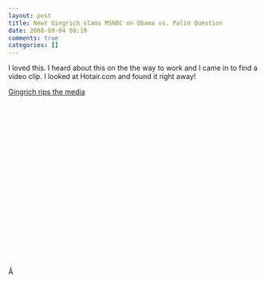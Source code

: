 ```yaml
---
layout: post
title: Newt Gingrich slams MSNBC on Obama vs. Palin Question
date: 2008-09-04 08:19
comments: true
categories: []
---
```

I loved this. I heard about this on the the way to work and I came in to find a video clip. I looked at Hotair.com and found it right away!

<a href="http://www.youtube.com/watch?v=AjGhy8LVwAo">Gingrich rips the media</a>

Â <object classid="clsid:d27cdb6e-ae6d-11cf-96b8-444553540000" width="425" height="344" codebase="http://download.macromedia.com/pub/shockwave/cabs/flash/swflash.cab#version=6,0,40,0"><param name="allowFullScreen" value="true" /><param name="src" value="http://www.youtube.com/v/AjGhy8LVwAo&amp;color1=0xb1b1b1&amp;color2=0xcfcfcf&amp;hl=en&amp;fs=1" /><embed type="application/x-shockwave-flash" width="425" height="344" src="http://www.youtube.com/v/AjGhy8LVwAo&amp;color1=0xb1b1b1&amp;color2=0xcfcfcf&amp;hl=en&amp;fs=1" allowfullscreen="true"></embed></object>
